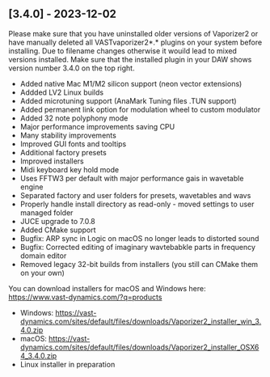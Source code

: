 ## [3.4.0] - 2023-12-02
Please make sure that you have uninstalled older versions of Vaporizer2 or have manually deleted all VASTvaporizer2*.* plugins on your system before installing. Due to filename changes otherwise it wouild lead to mixed versions installed. Make sure that the installed plugin in your DAW shows version number 3.4.0 on the top right.

- Added native Mac M1/M2 silicon support (neon vector extensions)
- Addded LV2 Linux builds
- Added microtuning support (AnaMark Tuning files .TUN support)
- Added permanent link option for modulation wheel to custom modulator
- Added 32 note polyphony mode
- Major performance improvements saving CPU
- Many stability improvements
- Improved GUI fonts and tooltips
- Additional factory presets
- Improved installers
- Midi keyboard key hold mode
- Uses FFTW3 per default with major performance gais in wavetable engine
- Separated factory and user folders for presets, wavetables and wavs
- Properly handle install directory as read-only - moved settings to user managed folder
- JUCE upgrade to 7.0.8
- Added CMake support
- Bugfix: ARP sync in Logic on macOS no longer leads to distorted sound
- Bugfix: Corrected editing of imaginary wavtebabkle parts in frequency domain editor
- Removed legacy 32-bit builds from installers (you still can CMake them on your own)

You can download installers for macOS and Windows here:
https://www.vast-dynamics.com/?q=products

- Windows: https://vast-dynamics.com/sites/default/files/downloads/Vaporizer2_installer_win_3.4.0.zip
- macOS: https://vast-dynamics.com/sites/default/files/downloads/Vaporizer2_installer_OSX64_3.4.0.zip
- Linux installer in preparation

